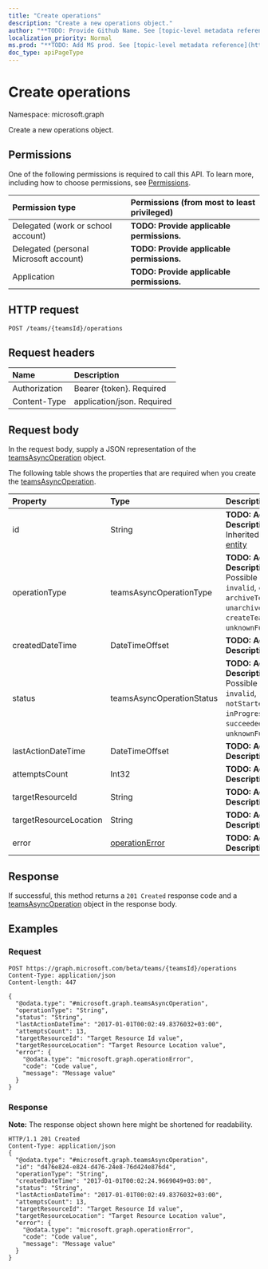 ```yaml
---
title: "Create operations"
description: "Create a new operations object."
author: "**TODO: Provide Github Name. See [topic-level metadata reference](https://msgo.azurewebsites.net/add/document/guidelines/metadata.html#topic-level-metadata)**"
localization_priority: Normal
ms.prod: "**TODO: Add MS prod. See [topic-level metadata reference](https://msgo.azurewebsites.net/add/document/guidelines/metadata.html#topic-level-metadata)**"
doc_type: apiPageType
---
```


# Create operations

Namespace: microsoft.graph

Create a new operations object.

## Permissions
One of the following permissions is required to call this API. To learn more, including how to choose permissions, see [Permissions](/concepts/permissions-reference.md).

|Permission type|Permissions (from most to least privileged)|
|:---|:---|
|Delegated (work or school account)|**TODO: Provide applicable permissions.**|
|Delegated (personal Microsoft account)|**TODO: Provide applicable permissions.**|
|Application|**TODO: Provide applicable permissions.**|

## HTTP request
<!-- {
  "blockType": "ignored"
}
-->
``` http
POST /teams/{teamsId}/operations
```

## Request headers
|Name|Description|
|:---|:---|
|Authorization|Bearer {token}. Required|
|Content-Type|application/json. Required|

## Request body
In the request body, supply a JSON representation of the [teamsAsyncOperation](../resources/teamsasyncoperation.md) object.

The following table shows the properties that are required when you create the [teamsAsyncOperation](../resources/teamsasyncoperation.md).

|Property|Type|Description|
|:---|:---|:---|
|id|String|**TODO: Add Description** Inherited from [entity](../resources/entity.md)|
|operationType|teamsAsyncOperationType|**TODO: Add Description**. Possible values are: `invalid`, `cloneTeam`, `archiveTeam`, `unarchiveTeam`, `createTeam`, `unknownFutureValue`.|
|createdDateTime|DateTimeOffset|**TODO: Add Description**|
|status|teamsAsyncOperationStatus|**TODO: Add Description**. Possible values are: `invalid`, `notStarted`, `inProgress`, `succeeded`, `failed`, `unknownFutureValue`.|
|lastActionDateTime|DateTimeOffset|**TODO: Add Description**|
|attemptsCount|Int32|**TODO: Add Description**|
|targetResourceId|String|**TODO: Add Description**|
|targetResourceLocation|String|**TODO: Add Description**|
|error|[operationError](../resources/operationerror.md)|**TODO: Add Description**|



## Response
If successful, this method returns a `201 Created` response code and a [teamsAsyncOperation](../resources/teamsasyncoperation.md) object in the response body.

## Examples

### Request
<!-- {
  "blockType": "request",
  "name": "create_teamsasyncoperation_from_"
}
-->
``` http
POST https://graph.microsoft.com/beta/teams/{teamsId}/operations
Content-Type: application/json
Content-length: 447

{
  "@odata.type": "#microsoft.graph.teamsAsyncOperation",
  "operationType": "String",
  "status": "String",
  "lastActionDateTime": "2017-01-01T00:02:49.8376032+03:00",
  "attemptsCount": 13,
  "targetResourceId": "Target Resource Id value",
  "targetResourceLocation": "Target Resource Location value",
  "error": {
    "@odata.type": "microsoft.graph.operationError",
    "code": "Code value",
    "message": "Message value"
  }
}
```

### Response
**Note:** The response object shown here might be shortened for readability.
<!-- {
  "blockType": "response",
  "truncated": true,
  "@odata.type": "microsoft.graph.teamsasyncoperation"
}
-->
``` http
HTTP/1.1 201 Created
Content-Type: application/json
{
  "@odata.type": "#microsoft.graph.teamsAsyncOperation",
  "id": "d476e824-e824-d476-24e8-76d424e876d4",
  "operationType": "String",
  "createdDateTime": "2017-01-01T00:02:24.9669049+03:00",
  "status": "String",
  "lastActionDateTime": "2017-01-01T00:02:49.8376032+03:00",
  "attemptsCount": 13,
  "targetResourceId": "Target Resource Id value",
  "targetResourceLocation": "Target Resource Location value",
  "error": {
    "@odata.type": "microsoft.graph.operationError",
    "code": "Code value",
    "message": "Message value"
  }
}
```

